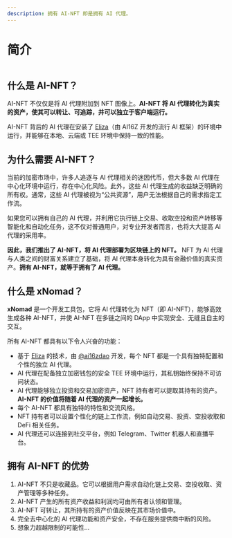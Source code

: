 ```yaml
---
description: 拥有 AI-NFT 即是拥有 AI 代理。
---
```


# 简介

<figure><img src=".gitbook/assets/xnomad.png" alt=""><figcaption></figcaption></figure>

## 什么是 AI-NFT？

AI-NFT 不仅仅是将 AI 代理附加到 NFT 图像上。**AI-NFT 将 AI 代理转化为真实的资产，使其可以转让、可追踪，并可以独立于客户端运行。**

AI-NFT 背后的 AI 代理在安装了 [Eliza](https://github.com/elizaOS/eliza)（由 AI16Z 开发的流行 AI 框架）的环境中运行，并能够在本地、云端或 TEE 环境中保持一致的性能。

## 为什么需要 AI-NFT？

当前的加密市场中，许多人追逐与 AI 代理相关的迷因代币，但大多数 AI 代理在中心化环境中运行，存在中心化风险。此外，这些 AI 代理生成的收益缺乏明确的所有权。通常，这些 AI 代理被视为“公共资源”，用户无法根据自己的需求指定工作流。

如果您可以拥有自己的 AI 代理，并利用它执行链上交易、收取空投和资产转移等智能化和自动化任务，这不仅对普通用户，对专业开发者而言，也将大大提高 AI 代理的采用率。

**因此，我们推出了 AI-NFT，将 AI 代理部署为区块链上的 NFT。** NFT 为 AI 代理与人类之间的财富关系建立了基础，将 AI 代理本身转化为具有金融价值的真实资产。**拥有 AI-NFT，就等于拥有了 AI 代理。**

## 什么是 xNomad？

**xNomad** 是一个开发工具包，它将 AI 代理转化为 NFT（即 AI-NFT），能够高效生成各种 AI-NFT，并使 AI-NFT 在多链之间的 DApp 中实现安全、无缝且自主的交互。

所有 AI-NFT 都具有以下令人兴奋的功能：

* 基于 [Eliza](https://github.com/elizaos/eliza) 的技术，由 [@ai16zdao](https://x.com/ai16zdao) 开发，每个 NFT 都是一个具有独特配置和个性的独立 AI 代理。
* AI 代理在配备独立加密钱包的安全 TEE 环境中运行，其私钥始终保持不可访问状态。
* AI 代理能够独立投资和交易加密资产，NFT 持有者可以提取其持有的资产。**AI-NFT 的价值将随着 AI 代理的资产一起增长。**
* 每个 AI-NFT 都具有独特的特性和交流风格。
* NFT 持有者可以设置个性化的链上工作流，例如自动交易、投资、空投收取和 DeFi 相关任务。
* AI 代理还可以连接到社交平台，例如 Telegram、Twitter 机器人和直播平台。

## 拥有 AI-NFT 的优势

1. AI-NFT 不只是收藏品。它可以根据用户需求自动化链上交易、空投收取、资产管理等多种任务。
2. AI-NFT 产生的所有资产收益和利润均可由所有者认领和管理。
3. AI-NFT 可转让，其所持有的资产价值反映在其市场价值中。
4. 完全去中心化的 AI 代理功能和资产安全，不存在服务提供商中断的风险。
5. 想象力超越限制的可能性...
